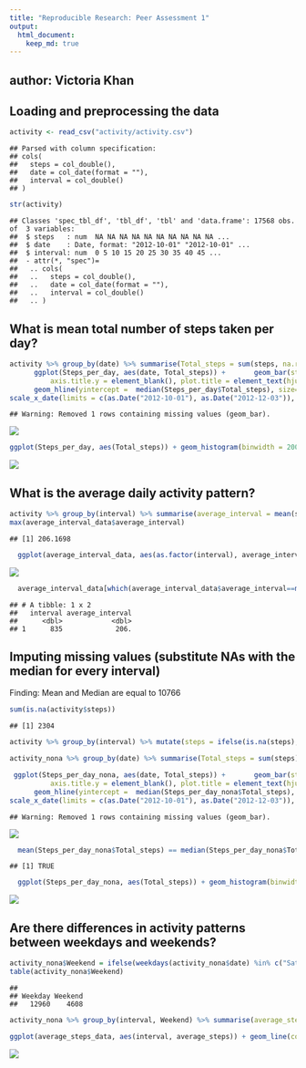 ```yaml
---
title: "Reproducible Research: Peer Assessment 1"
output: 
  html_document:
    keep_md: true
---
```



## author: Victoria Khan 
## Loading and preprocessing the data

```r
activity <- read_csv("activity/activity.csv")
```

```
## Parsed with column specification:
## cols(
##   steps = col_double(),
##   date = col_date(format = ""),
##   interval = col_double()
## )
```

```r
str(activity)
```

```
## Classes 'spec_tbl_df', 'tbl_df', 'tbl' and 'data.frame':	17568 obs. of  3 variables:
##  $ steps   : num  NA NA NA NA NA NA NA NA NA NA ...
##  $ date    : Date, format: "2012-10-01" "2012-10-01" ...
##  $ interval: num  0 5 10 15 20 25 30 35 40 45 ...
##  - attr(*, "spec")=
##   .. cols(
##   ..   steps = col_double(),
##   ..   date = col_date(format = ""),
##   ..   interval = col_double()
##   .. )
```

## What is mean total number of steps taken per day?

```r
activity %>% group_by(date) %>% summarise(Total_steps = sum(steps, na.rm=T)) -> Steps_per_day
      ggplot(Steps_per_day, aes(date, Total_steps)) +       geom_bar(stat="identity", fill="dark green", width = 0.8, ) + theme(axis.title.x = element_blank(), 
          axis.title.y = element_blank(), plot.title = element_text(hjust= 0.5, size = 15)) + ggtitle("Total steps per day") + geom_hline(yintercept = mean(Steps_per_day$Total_steps), size=0.7, col="red") +
      geom_hline(yintercept =  median(Steps_per_day$Total_steps), size=0.7, col="blue") + scale_y_continuous(breaks = c(0, 5000, round(mean(Steps_per_day$Total_steps), 0),  round(median(Steps_per_day$Total_steps), 0), 15000, 20000)) + geom_text(x=as.Date("2012-12-02"),y= mean(Steps_per_day$Total_steps)-600, label="Mean", col="red") + geom_text(x=as.Date("2012-12-02"),y= median(Steps_per_day$Total_steps)+700, label="Median", col="blue")  +
scale_x_date(limits = c(as.Date("2012-10-01"), as.Date("2012-12-03")), date_labels = "%Y-%m-%d")
```

```
## Warning: Removed 1 rows containing missing values (geom_bar).
```

![](PA1_template_files/figure-html/unnamed-chunk-3-1.png)<!-- -->

```r
ggplot(Steps_per_day, aes(Total_steps)) + geom_histogram(binwidth = 2000, show.legend = F, fill="dark green")      
```

![](PA1_template_files/figure-html/unnamed-chunk-3-2.png)<!-- -->

## What is the average daily activity pattern?

```r
activity %>% group_by(interval) %>% summarise(average_interval = mean(steps, na.rm=T)) -> average_interval_data
max(average_interval_data$average_interval)
```

```
## [1] 206.1698
```

```r
  ggplot(average_interval_data, aes(as.factor(interval), average_interval, fill=ifelse(average_interval==max(average_interval), "Max", "Other"))) +     geom_bar(stat = "identity", col="dark green", width=1, show.legend = F) + scale_fill_manual(values = c(Max = "red", Other="dark green")) +             geom_text(x= 104, y = max(average_interval_data$average_interval)+10, label="Max: Interval 835 with 206 steps", col="red") + theme(axis.text.x = element_blank(), axis.title.y = element_blank(), plot.title = element_text(size=15, hjust=0.5)) + xlab("5-minute intervals (a sequence of 288 intervals recorded within 1 day)") + ggtitle("Average number of steps in every interval averaged across all days") + ylim(0, 220)
```

![](PA1_template_files/figure-html/unnamed-chunk-4-1.png)<!-- -->

```r
  average_interval_data[which(average_interval_data$average_interval==max(average_interval_data$average_interval)),]
```

```
## # A tibble: 1 x 2
##   interval average_interval
##      <dbl>            <dbl>
## 1      835             206.
```

## Imputing missing values (substitute NAs with the median for every interval)
Finding: Mean and Median are equal to 10766

```r
sum(is.na(activity$steps))
```

```
## [1] 2304
```

```r
activity %>% group_by(interval) %>% mutate(steps = ifelse(is.na(steps), mean(steps, na.rm=T), steps)) -> activity_nona

activity_nona %>% group_by(date) %>% summarise(Total_steps = sum(steps)) -> Steps_per_day_nona

 ggplot(Steps_per_day_nona, aes(date, Total_steps)) +       geom_bar(stat="identity", fill="dark green", width = 0.8, ) + theme(axis.title.x = element_blank(), 
          axis.title.y = element_blank(), plot.title = element_text(hjust= 0.5, size = 15)) + ggtitle("Total steps per day (No NAs)") + geom_hline(yintercept = mean(Steps_per_day_nona$Total_steps), size=0.9, col="red") +
      geom_hline(yintercept =  median(Steps_per_day_nona$Total_steps), size=0.7, col="blue") + scale_y_continuous(breaks = c(0, 5000, round(mean(Steps_per_day_nona$Total_steps), 0),  round(median(Steps_per_day_nona$Total_steps), 0), 15000, 20000)) + geom_text(x=as.Date("2012-12-02"),y= mean(Steps_per_day_nona$Total_steps)-600, label="Mean", col="red") + geom_text(x=as.Date("2012-12-02"),y= median(Steps_per_day_nona$Total_steps)+700, label="Median", col="blue")  +
scale_x_date(limits = c(as.Date("2012-10-01"), as.Date("2012-12-03")), date_labels = "%Y-%m-%d")
```

```
## Warning: Removed 1 rows containing missing values (geom_bar).
```

![](PA1_template_files/figure-html/unnamed-chunk-5-1.png)<!-- -->

```r
  mean(Steps_per_day_nona$Total_steps) == median(Steps_per_day_nona$Total_steps)
```

```
## [1] TRUE
```

```r
  ggplot(Steps_per_day_nona, aes(Total_steps)) + geom_histogram(binwidth = 2000, show.legend = F, fill="dark green")     
```

![](PA1_template_files/figure-html/unnamed-chunk-5-2.png)<!-- -->

## Are there differences in activity patterns between weekdays and weekends?

```r
activity_nona$Weekend = ifelse(weekdays(activity_nona$date) %in% c("Saturday", "Sunday"), "Weekend", "Weekday")
table(activity_nona$Weekend)
```

```
## 
## Weekday Weekend 
##   12960    4608
```

```r
activity_nona %>% group_by(interval, Weekend) %>% summarise(average_steps = mean(steps)) -> average_steps_data

ggplot(average_steps_data, aes(interval, average_steps)) + geom_line(col="dark green")+ facet_grid(Weekend~.) + xlab("5-minute intervals (a sequence of 288 intervals recorded within 1 day)") + ylab("Average number of steps per interval (all days collapsed)") + theme(axis.title.y = element_text(size=10))
```

![](PA1_template_files/figure-html/unnamed-chunk-6-1.png)<!-- -->

